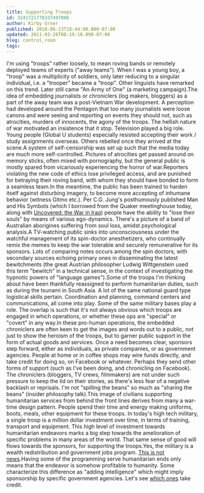```yaml
---
title: Supporting Troops
id: 3241721778337497806
author: Kirby Urner
published: 2010-06-13T18:44:00.000-07:00
updated: 2011-03-26T08:19:18.898-07:00
blog: control_room
tags: 
---
```


I'm using "troops" rather loosely, to mean roving bands or remotely deployed teams of experts ("away teams").   When I was a young boy, a "troop" was a multiplicity of soldiers, only later reducing to a singular individual, i.e. a "trooper" became a "troop".  Other linguists have remarked on this trend.  Later still came "An Army of One" (a marketing campaign).The idea of embedding journalists or chroniclers (log makers, bloggers) as a part of the away team was a post-Vietnam War development.  A perception had developed around the Pentagon that too many journalists were loose canons and were seeing and reporting on events they should not, such as atrocities, murders of innocents, the agony of the troops.  The hellish nature of war motivated an insistence that it stop.  Television played a big role. Young people (Global U students) especially resisted accepting their work / study assignments overseas.  Others rebelled once they arrived at the scene.A system of self-censorship was set up such that the media today are much more self-controlled. Pictures of atrocities get passed around on memory sticks, often mixed with pornography, but the general public is mostly spared from vicariously experiencing the horror of war.Reporters violating the new code of ethics lose privileged access, and are punished for betraying their roving band, with whom they should have bonded to form a seamless team.In the meantime, the public has been trained to harden itself against disturbing imagery, to become more accepting of inhumane behavior (witness Gitmo etc.).  Per C.G. Jung's posthumously published Man and His Symbols (which I borrowed from the Quaker meetinghouse today, along with [Uncovered: the War in Iraq](http://mybizmo.blogspot.com/2009/03/uncovered-movie-review.html)) people have the ability to "lose their souls" by means of various ego-dynamics.  There's a picture of a band of Australian aborigines suffering from soul loss, amidst psychological analysis.A TV-watching public sinks into unconsciousness under the watchful management of its spin-doctor anesthetizers, who continually remix the memes to keep the war tolerable and securely remunerative for its sponsors.  Lots of comparing notes occurs among the spin doctors, with secondary sources echoing primary ones in disseminating the latest bewitchments (the great Austrian philosopher Ludwig Wittgenstein used this term "bewitch" in a technical sense, in the context of investigating the hypnotic powers of "language games").Some of the troops I'm thinking about have been thankfully reassigned to perform humanitarian duties, such as during the tsunami in South Asia.  A lot of the same national guard type logistical skills pertain.  Coordination and planning, command centers and communications, all come into play.  Some of the same military bases play a role.  The overlap is such that it's not always obvious which troops are engaged in which operations, or whether these ops are "special" or "covert" in any way.In these pro-human operations, the embedded chroniclers are often keen to get the images and words out to a public, not just to show the heroism of the troops, but to garner public support in the form of actual goods and services.  Once a need becomes clear, sponsors step forward, either as individuals, as private companies, or as government agencies.  People at home or in coffee shops may wire funds directly, and take credit for doing so, on Facebook or whatever.  Perhaps they send other forms of support (such as I've been doing, and chronicling on Facebook). The chroniclers (bloggers, TV crews, filmmakers) are not under such pressure to keep the lid on their stories, as there's less fear of a negative backlash or reprisals.  I'm not "spilling the beans" so much as "sharing the beans" (insider philosophy talk).This image of civilians supporting humanitarian services from behind the front lines derives from many a war-time design pattern.  People spend their time and energy making uniforms, boots, meals, other equipment for these troops.  In today's high tech military, a single troop is a million dollar investment over time, in terms of training, transport and equipment.  This high level of investment towards humanitarian endeavors marks a big step towards the amelioration of specific problems in many areas of the world.  That same sense of good will flows towards the sponsors, for supporting the troops.Yes, the military is a wealth redistribution and government jobs program.  [This is not news](http://controlroom.blogspot.com/2008/12/iron-mountain-revisted.html).Having some of the programming serve humanitarian ends only means that the endeavor is somehow profitable to humanity.  Some characterize this difference as "adding intelligence" which might imply sponsorship by specific government agencies.  Let's see [which ones](http://worldgame.blogspot.com/2010/06/more-documentaries.html) take credit.